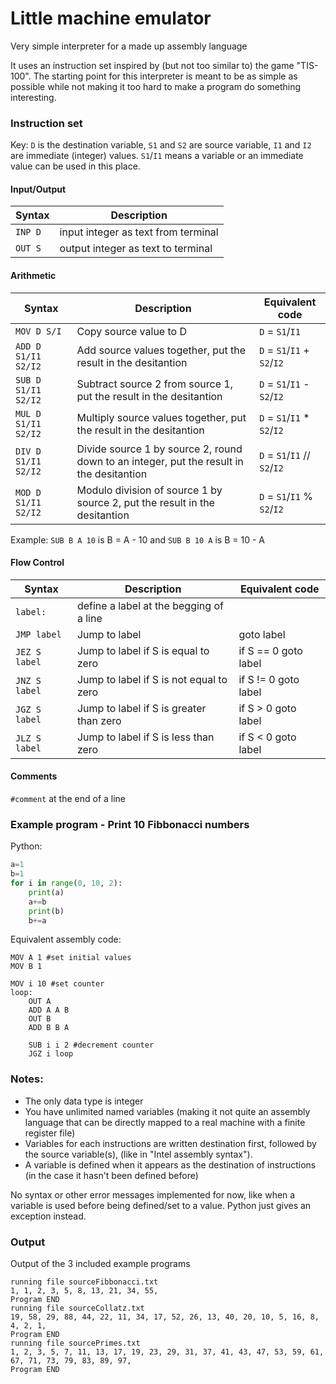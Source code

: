 # Little machine emulator
Very simple interpreter for a made up assembly language

It uses an instruction set inspired by (but not too similar to) the game "TIS-100".
The starting point for this interpreter is meant to be as simple as possible while not making it too hard to make a program do something interesting.

### Instruction set

Key: `D` is the destination variable, `S1` and `S2` are source variable, `I1` and `I2` are immediate (integer) values. `S1`/`I1` means a variable or an immediate value can be used in this place.

#### Input/Output
Syntax              | Description
---                 | ---
`INP D`             | input integer as text from terminal
`OUT S`             | output integer as text to terminal

#### Arithmetic
Syntax              | Description | Equivalent code
--------------------|--------|---------
`MOV D S/I`         | Copy source value to D                                                                   | `D` = `S1`/`I1`
`ADD D S1/I1 S2/I2` | Add source values together, put the result in the desitantion                            | `D` = `S1`/`I1` +  `S2`/`I2`        
`SUB D S1/I1 S2/I2` | Subtract source 2 from source 1, put the result in the desitantion                       | `D` = `S1`/`I1` -  `S2`/`I2`        
`MUL D S1/I1 S2/I2` | Multiply source values together, put the result in the desitantion                       | `D` = `S1`/`I1` *  `S2`/`I2`        
`DIV D S1/I1 S2/I2` | Divide source 1 by source 2, round down to an integer, put the result in the desitantion | `D` = `S1`/`I1` // `S2`/`I2`       
`MOD D S1/I1 S2/I2` | Modulo division of source 1 by source 2, put the result in the desitantion               | `D` = `S1`/`I1` %  `S2`/`I2`        

Example: `SUB B A 10` is B = A - 10 and `SUB B 10 A` is B = 10 - A

#### Flow Control
Syntax              | Description                             | Equivalent code
---                 | ---                                     | ---
`label:`            | define a label at the begging of a line |
`JMP label`         | Jump to label                           | goto label           
`JEZ S label`       | Jump to label if S is equal to zero     | if S == 0 goto label                                 
`JNZ S label`       | Jump to label if S is not equal to zero | if S != 0 goto label                                     
`JGZ S label`       | Jump to label if S is greater than zero | if S > 0 goto label                                     
`JLZ S label`       | Jump to label if S is less than zero    | if S < 0 goto label                                  

#### Comments
`#comment` at the end of a line

### Example program - Print 10 Fibbonacci numbers

Python:
```py
a=1
b=1
for i in range(0, 10, 2):
    print(a)
    a+=b
    print(b)
    b+=a
```


Equivalent assembly code:
```
MOV A 1 #set initial values
MOV B 1

MOV i 10 #set counter
loop:
    OUT A
    ADD A A B
    OUT B
    ADD B B A

    SUB i i 2 #decrement counter
    JGZ i loop
```

### Notes:

 - The only data type is integer
 - You have unlimited named variables (making it not quite an assembly language that can be directly mapped to a real machine with a finite register file)
 - Variables for each instructions are written destination first, followed by the source variable(s), (like in "Intel assembly syntax").
 - A variable is defined when it appears as the destination of instructions (in the case it hasn't been defined before)

No syntax or other error messages implemented for now, like when a variable is used before being defined/set to a value. Python just gives an exception instead.

### Output
Output of the 3 included example programs
```
running file sourceFibbonacci.txt
1, 1, 2, 3, 5, 8, 13, 21, 34, 55, 
Program END
running file sourceCollatz.txt
19, 58, 29, 88, 44, 22, 11, 34, 17, 52, 26, 13, 40, 20, 10, 5, 16, 8, 4, 2, 1, 
Program END
running file sourcePrimes.txt
1, 2, 3, 5, 7, 11, 13, 17, 19, 23, 29, 31, 37, 41, 43, 47, 53, 59, 61, 67, 71, 73, 79, 83, 89, 97, 
Program END
```
